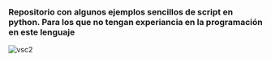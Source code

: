 ### Repositorio con algunos ejemplos sencillos de script en python. Para los que no tengan experiancia en la programación en este lenguaje



![vsc2](https://github.com/GRIDSEat/pythonEjercicioEscuela/assets/54413411/99336cb7-95e1-4336-a8ba-98b11181f820)
